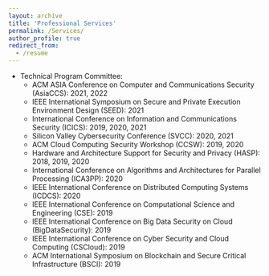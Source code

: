 ```yaml
---
layout: archive
title: 'Professional Services'
permalink: /Services/
author_profile: true
redirect_from:
  - /resume
---
```


* Technical Program Committee:  
  -  ACM ASIA Conference on Computer and Communications Security (AsiaCCS): 2021, 2022    
  -  IEEE International Symposium on Secure and Private Execution Environment Design (SEED): 2021    
  -  International Conference on Information and Communications Security (ICICS): 2019, 2020, 2021    
  -  Silicon Valley Cybersecurity Conference (SVCC): 2020, 2021    
  -  ACM Cloud Computing Security Workshop (CCSW): 2019, 2020    
  -  Hardware and Architecture Support for Security and Privacy (HASP): 2018, 2019, 2020    
  -  International Conference on Algorithms and Architectures for Parallel Processing (ICA3PP): 2020    
  -  IEEE International Conference on Distributed Computing Systems (ICDCS): 2020    
  -  IEEE International Conference on Computational Science and Engineering (CSE): 2019    
  -  IEEE International Conference on Big Data Security on Cloud (BigDataSecurity): 2019    
  -  IEEE International Conference on Cyber Security and Cloud Computing (CSCloud): 2019    
  -  ACM International Symposium on Blockchain and Secure Critical Infrastructure (BSCI): 2019  

